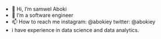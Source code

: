 - 👋 Hi, I’m samwel Aboki
- 👀 I’m a software engineer
- 📫 How to reach me instagram: @abokiey twitter: @abokiey
- i have experience in  data science and data analytics.
<!---
Abokiey/Abokiey is a ✨ special ✨ repository because its `README.md` (this file) appears on your GitHub profile.
You can click the Preview link to take a look at your changes.
--->
